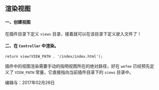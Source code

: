## 渲染视图

#### 一、创建视图

在插件目录下定义 `views` 目录，接着就可以在该目录下定义驶入文件了！

#### 二、在 `Controller` 中渲染。

```
return view(VIEW_PATH . '/index/index.html');
```

插件中的视图渲染需要手动的指明视图所在的绝对路径，好在 `wefee` 已经预先定义了 `VIEW_PATH` 常量，它直接指向当前插件目录下的 `views` 目录中。




编辑与：2017年02月26日